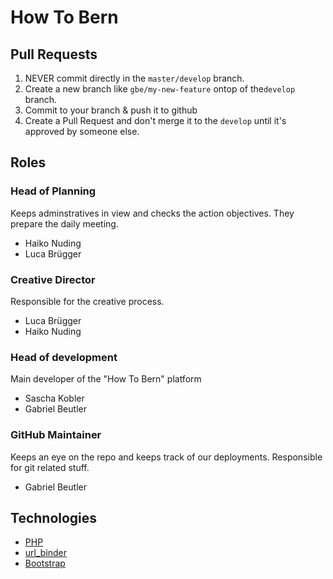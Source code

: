 # How To Bern

## Pull Requests

1. NEVER commit directly in the `master/develop` branch. 
2. Create a new branch like `gbe/my-new-feature` ontop of the`develop` branch.
3. Commit to your branch & push it to github
4. Create a Pull Request and don't merge it to the `develop` until it's approved by someone else.


## Roles

### Head of Planning
Keeps adminstratives in view and checks the action objectives. They prepare the daily meeting.
- Haiko Nuding
- Luca Brügger

### Creative Director
Responsible for the creative process.
- Luca Brügger
- Haiko Nuding

### Head of development
Main developer of the "How To Bern" platform
- Sascha Kobler
- Gabriel Beutler

### GitHub Maintainer
Keeps an eye on the repo and keeps track of our deployments. Responsible for git related stuff.
- Gabriel Beutler

## Technologies
- [PHP](https://www.php.net/)
- [url_binder](https://github.com/2e12/wcms.url_binder)
- [Bootstrap](https://getbootstrap.com/)
